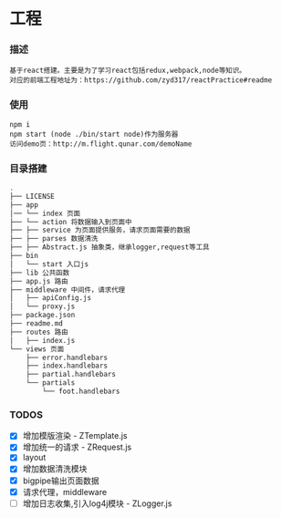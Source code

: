 # 工程
### 描述
    基于react搭建。主要是为了学习react包括redux,webpack,node等知识。
    对应的前端工程地址为：https://github.com/zyd317/reactPractice#readme

### 使用
    npm i
    npm start (node ./bin/start node)作为服务器
    访问demo页：http://m.flight.qunar.com/demoName

### 目录搭建
```bash
.
├── LICENSE
├── app
│── └── index 页面
├── └── action 将数据输入到页面中
├── ├── service 为页面提供服务，请求页面需要的数据
├── ├── parses 数据清洗
├── ├── Abstract.js 抽象类，继承logger,request等工具
├── bin
│   └── start 入口js
├── lib 公共函数
├── app.js 路由
├── middleware 中间件，请求代理
│   ├── apiConfig.js
│   └── proxy.js
├── package.json
├── readme.md
├── routes 路由
│   ├── index.js
└── views 页面
    ├── error.handlebars
    ├── index.handlebars
    ├── partial.handlebars
    └── partials
        └── foot.handlebars
```

### TODOS

- [x] 增加模版渲染 - ZTemplate.js
- [x] 增加统一的请求 - ZRequest.js
- [X] layout
- [X] 增加数据清洗模块
- [X] bigpipe输出页面数据
- [X] 请求代理，middleware
- [ ] 增加日志收集,引入log4j模块 - ZLogger.js